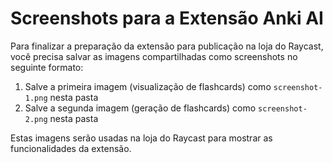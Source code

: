 # Screenshots para a Extensão Anki AI

Para finalizar a preparação da extensão para publicação na loja do Raycast, você precisa salvar as imagens compartilhadas como screenshots no seguinte formato:

1. Salve a primeira imagem (visualização de flashcards) como `screenshot-1.png` nesta pasta
2. Salve a segunda imagem (geração de flashcards) como `screenshot-2.png` nesta pasta

Estas imagens serão usadas na loja do Raycast para mostrar as funcionalidades da extensão.
